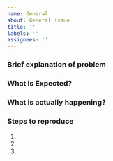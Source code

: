 ```yaml
---
name: General
about: General issue
title: ''
labels: ''
assignees: ''
---
```


<!--
  💚 Thanks for your time to make this feedback 💚
  👍 A properly detailed bug report can save a LOT of time and help fixing issues as soon as possible.
-->

### **Brief explanation of problem**

### **What is Expected?**

### **What is actually happening?**

### **Steps to reproduce**

1.
2.
3.
